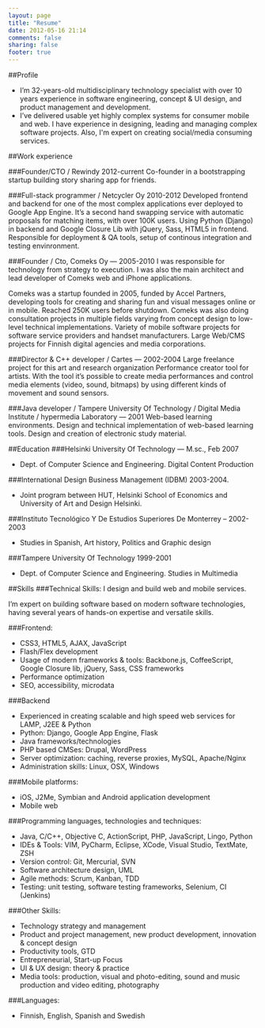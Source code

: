 ```yaml
---
layout: page
title: "Resume"
date: 2012-05-16 21:14
comments: false
sharing: false
footer: true
---
```

##Profile
- I’m 32-years-old multidisciplinary technology specialist with over 10 years experience in software engineering, concept & UI design, and product management and development.
- I’ve delivered usable yet highly complex systems for consumer mobile and web. I have experience in designing, leading and managing complex software projects. Also, I'm expert on creating social/media consuming services.

##Work experience

###Founder/CTO / Rewindy 2012-current
Co-founder in a bootstrapping startup building story sharing app for friends.

###Full-stack programmer / Netcycler Oy 2010-2012
Developed frontend and backend for one of the most complex applications ever
deployed to Google App Engine. It’s a second hand swapping service with automatic
proposals for matching items, with over 100K users.
Using Python (Django) in backend and Google Closure Lib with jQuery, Sass, HTML5 in frontend.
Responsible for deployment & QA tools, setup of continous integration and testing envinronment.

###Founder / Cto, Comeks Oy — 2005-2010
I was responsible for technology from strategy to execution. I was also the main architect and lead developer of Comeks web and iPhone applications.

Comeks was a startup founded in 2005, funded by Accel Partners, developing tools for creating and sharing fun and visual messages online or in mobile.
Reached 250K users before shutdown. Comeks was also doing consultation projects in multiple fields varying from concept design to low-level technical implementations.
Variety of mobile software projects for software service providers and handset manufacturers.
Large Web/CMS projects for Finnish digital agencies and media corporations.

###Director & C++ developer / Cartes — 2002-2004
Large freelance project for this art and research organization
Performance creator tool for artists. With the tool it’s possible to create
media performances and control media elements (video, sound, bitmaps)
by using different kinds of movement and sound sensors.

###Java developer / Tampere University Of Technology / Digital Media Institute / hypermedia Laboratory — 2001
Web-based learning environments. Design and technical implementation of
web-based learning tools. Design and creation of electronic study material.

##Education
###Helsinki University Of Technology — M.sc., Feb 2007
- Dept. of Computer Science and Engineering. Digital Content Production

###International Design Business Management (IDBM) 2003-2004.
- Joint program between HUT, Helsinki School of Economics and University of
Art and Design Helsinki.

###Instituto Tecnológico Y De Estudios Superiores De Monterrey – 2002-2003
- Studies in Spanish, Art history, Politics and Graphic design

###Tampere University Of Technology 1999-2001
- Dept. of Computer Science and Engineering. Studies in Multimedia

##Skills
###Technical Skills:
I design and build web and mobile services.

I’m expert on building software based on modern software technologies,
having several years of hands-on expertise and versatile skills.

###Frontend:
- CSS3, HTML5, AJAX, JavaScript
- Flash/Flex development
- Usage of modern frameworks & tools: Backbone.js, CoffeeScript,
Google Closure lib, jQuery, Sass, CSS frameworks
- Performance optimization
- SEO, accessibility, microdata

###Backend
- Experienced in creating scalable and high speed web services for LAMP,
J2EE & Python
- Python: Django, Google App Engine, Flask
- Java frameworks/technologies
- PHP based CMSes: Drupal, WordPress
- Server optimization: caching, reverse proxies, MySQL, Apache/Nginx
- Administration skills: Linux, OSX, Windows

###Mobile platforms:
- iOS, J2Me, Symbian and Android application development
- Mobile web

###Programming languages, technologies and techniques:
- Java, C/C++, Objective C, ActionScript, PHP, JavaScript, Lingo, Python
- IDEs & Tools: VIM, PyCharm, Eclipse, XCode, Visual Studio, TextMate, ZSH
- Version control: Git, Mercurial, SVN
- Software architecture design, UML
- Agile methods: Scrum, Kanban, TDD
- Testing: unit testing, software testing frameworks, Selenium, CI (Jenkins)

###Other Skills:
- Technology strategy and management
- Product and project management, new product development, innovation &
concept design
- Productivity tools, GTD
- Entrepreneurial, Start-up Focus
- UI & UX design: theory & practice
- Media tools: production, visual and photo-editing, sound and music production
and video editing, photography

###Languages:
- Finnish, English, Spanish and Swedish
